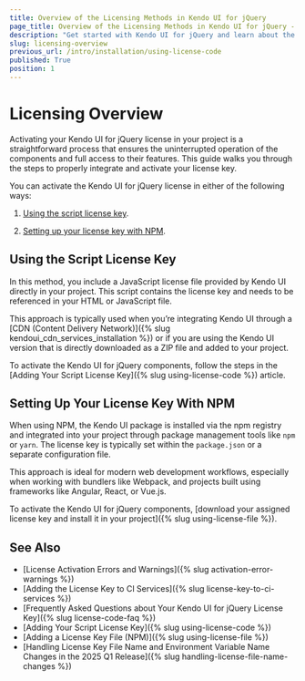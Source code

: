 ```yaml
---
title: Overview of the Licensing Methods in Kendo UI for jQuery
page_title: Overview of the Licensing Methods in Kendo UI for jQuery - Download and Installation
description: "Get started with Kendo UI for jQuery and learn about the licensing methods and how to acquire the library from the NPM distribution channel and register the script license file."
slug: licensing-overview
previous_url: /intro/installation/using-license-code
published: True
position: 1
---
```


# Licensing Overview

Activating your Kendo UI for jQuery license in your project is a straightforward process that ensures the uninterrupted operation of the components and full access to their features. This guide walks you through the steps to properly integrate and activate your license key.

You can activate the Kendo UI for jQuery license in either of the following ways:

1. [Using the script license key](#using-the-script-license-key).

2. [Setting up your license key with NPM](#setting-up-your-license-key-with-npm).

## Using the Script License Key

 In this method, you include a JavaScript license file provided by Kendo UI directly in your project. This script contains the license key and needs to be referenced in your HTML or JavaScript file.

 This approach is typically used when you’re integrating Kendo UI through a [CDN (Content Delivery Network)]({% slug kendoui_cdn_services_installation %}) or if you are using the Kendo UI version that is directly downloaded as a ZIP file and added to your project.

 To activate the Kendo UI for jQuery components, follow the steps in the [Adding Your Script License Key]({% slug using-license-code %}) article.

## Setting Up Your License Key With NPM

When using NPM, the Kendo UI package is installed via the npm registry and integrated into your project through package management tools like `npm` or `yarn`. The license key is typically set within the `package.json` or a separate configuration file.

This approach is ideal for modern web development workflows, especially when working with bundlers like Webpack, and projects built using frameworks like Angular, React, or Vue.js.

To activate the Kendo UI for jQuery components, [download your assigned license key and install it in your project]({% slug using-license-file %}).

## See Also

* [License Activation Errors and Warnings]({% slug activation-error-warnings %})
* [Adding the License Key to CI Services]({% slug license-key-to-ci-services %})
* [Frequently Asked Questions about Your Kendo UI for jQuery License Key]({% slug license-code-faq %})
* [Adding Your Script License Key]({% slug using-license-code %})
* [Adding a License Key File (NPM)]({% slug using-license-file %})
* [Handling License Key File Name and Environment Variable Name Changes in the 2025 Q1 Release]({% slug handling-license-file-name-changes %})